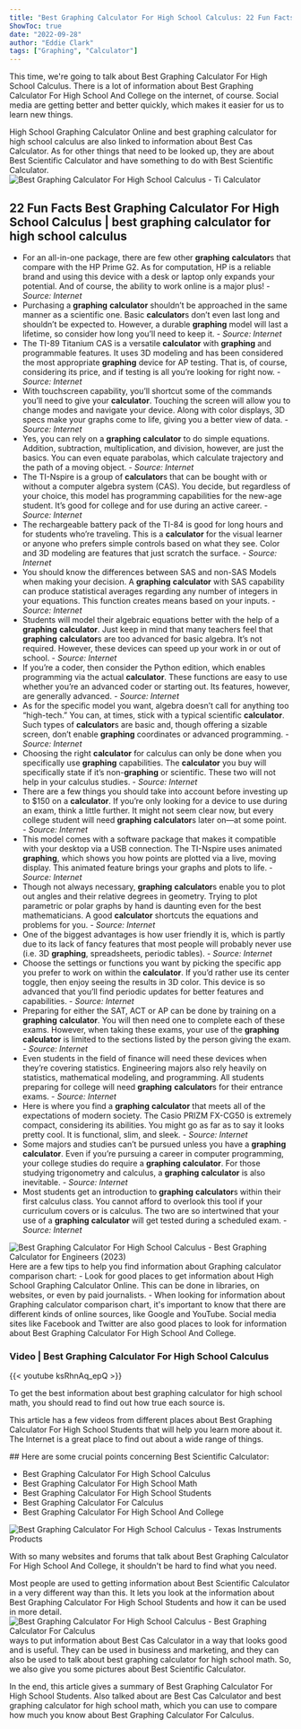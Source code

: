 ```yaml
---
title: "Best Graphing Calculator For High School Calculus: 22 Fun Facts"
ShowToc: true 
date: "2022-09-28"
author: "Eddie Clark" 
tags: ["Graphing", "Calculator"]
---
```


	
This time, we're going to talk about Best Graphing Calculator For High School Calculus. There is a lot of information about Best Graphing Calculator For High School And College on the internet, of course. Social media are getting better and better quickly, which makes it easier for us to learn new things.

High School Graphing Calculator Online and best graphing calculator for high school calculus are also linked to information about Best Cas Calculator. As for other things that need to be looked up, they are about Best Scientific Calculator and have something to do with Best Scientific Calculator.
<img loading="lazy" src="https://images.gawker.com/ultcvchet7ukhbfk7j8k/original.png" onerror="this.onerror=null;this.src='https://blogger.googleusercontent.com/img/a/AVvXsEhe7F7TRXHtjiKvHb5vS7DmnxvpHiDyoYyYvm1nHB3Qp2_w3BnM6A2eq4v7FYxCC9bfZt3a9vIMtAYEKUiaDQbHMg-ViyGmRIj39MLp0bGFfgfYw1Dc9q_H-T0wiTm3l0Uq42dETrN9eC8aGJ9_IORZsxST1AcLR7np1koOfcc7tnHa4S8Mwz_xD9d0=s16000';" alt="Best Graphing Calculator For High School Calculus - Ti Calculator" >

## 22 Fun Facts Best Graphing Calculator For High School Calculus | best graphing calculator for high school calculus
-   For an all-in-one package, there are few other **graphing** **calculator**s that compare with the HP Prime G2. As for computation, HP is a reliable brand and using this device with a desk or laptop only expands your potential. And of course, the ability to work online is a major plus! - <cite>Source: Internet</cite>
-   Purchasing a **graphing** **calculator** shouldn’t be approached in the same manner as a scientific one. Basic **calculator**s don’t even last long and shouldn’t be expected to. However, a durable **graphing** model will last a lifetime, so consider how long you’ll need to keep it. - <cite>Source: Internet</cite>
-   The TI-89 Titanium CAS is a versatile **calculator** with **graphing** and programmable features. It uses 3D modeling and has been considered the most appropriate **graphing** device for AP testing. That is, of course, considering its price, and if testing is all you’re looking for right now. - <cite>Source: Internet</cite>
-   With touchscreen capability, you’ll shortcut some of the commands you’ll need to give your **calculator**. Touching the screen will allow you to change modes and navigate your device. Along with color displays, 3D specs make your graphs come to life, giving you a better view of data. - <cite>Source: Internet</cite>
-   Yes, you can rely on a **graphing** **calculator** to do simple equations. Addition, subtraction, multiplication, and division, however, are just the basics. You can even equate parabolas, which calculate trajectory and the path of a moving object. - <cite>Source: Internet</cite>
-   The TI-Nspire is a group of **calculator**s that can be bought with or without a computer algebra system (CAS). You decide, but regardless of your choice, this model has programming capabilities for the new-age student. It’s good for college and for use during an active career. - <cite>Source: Internet</cite>
-   The rechargeable battery pack of the TI-84 is good for long hours and for students who’re traveling. This is a **calculator** for the visual learner or anyone who prefers simple controls based on what they see. Color and 3D modeling are features that just scratch the surface. - <cite>Source: Internet</cite>
-   You should know the differences between SAS and non-SAS Models when making your decision. A **graphing** **calculator** with SAS capability can produce statistical averages regarding any number of integers in your equations. This function creates means based on your inputs. - <cite>Source: Internet</cite>
-   Students will model their algebraic equations better with the help of a **graphing** **calculator**. Just keep in mind that many teachers feel that **graphing** **calculator**s are too advanced for basic algebra. It’s not required. However, these devices can speed up your work in or out of school. - <cite>Source: Internet</cite>
-   If you’re a coder, then consider the Python edition, which enables programming via the actual **calculator**. These functions are easy to use whether you’re an advanced coder or starting out. Its features, however, are generally advanced. - <cite>Source: Internet</cite>
-   As for the specific model you want, algebra doesn’t call for anything too “high-tech.” You can, at times, stick with a typical scientific **calculator**. Such types of **calculator**s are basic and, though offering a sizable screen, don’t enable **graphing** coordinates or advanced programming. - <cite>Source: Internet</cite>
-   Choosing the right **calculator** for calculus can only be done when you specifically use **graphing** capabilities. The **calculator** you buy will specifically state if it’s non-**graphing** or scientific. These two will not help in your calculus studies. - <cite>Source: Internet</cite>
-   There are a few things you should take into account before investing up to $150 on a **calculator**. If you’re only looking for a device to use during an exam, think a little further. It might not seem clear now, but every college student will need **graphing** **calculator**s later on—at some point. - <cite>Source: Internet</cite>
-   This model comes with a software package that makes it compatible with your desktop via a USB connection. The TI-Nspire uses animated **graphing**, which shows you how points are plotted via a live, moving display. This animated feature brings your graphs and plots to life. - <cite>Source: Internet</cite>
-   Though not always necessary, **graphing** **calculator**s enable you to plot out angles and their relative degrees in geometry. Trying to plot parametric or polar graphs by hand is daunting even for the best mathematicians. A good **calculator** shortcuts the equations and problems for you. - <cite>Source: Internet</cite>
-   One of the biggest advantages is how user friendly it is, which is partly due to its lack of fancy features that most people will probably never use (i.e. 3D **graphing**, spreadsheets, periodic tables). - <cite>Source: Internet</cite>
-   Choose the settings or functions you want by picking the specific app you prefer to work on within the **calculator**. If you’d rather use its center toggle, then enjoy seeing the results in 3D color. This device is so advanced that you’ll find periodic updates for better features and capabilities. - <cite>Source: Internet</cite>
-   Preparing for either the SAT, ACT or AP can be done by training on a **graphing** **calculator**. You will then need one to complete each of these exams. However, when taking these exams, your use of the **graphing** **calculator** is limited to the sections listed by the person giving the exam. - <cite>Source: Internet</cite>
-   Even students in the field of finance will need these devices when they’re covering statistics. Engineering majors also rely heavily on statistics, mathematical modeling, and programming. All students preparing for college will need **graphing** **calculator**s for their entrance exams. - <cite>Source: Internet</cite>
-   Here is where you find a **graphing** **calculator** that meets all of the expectations of modern society. The Casio PRIZM FX-CG50 is extremely compact, considering its abilities. You might go as far as to say it looks pretty cool. It is functional, slim, and sleek. - <cite>Source: Internet</cite>
-   Some majors and studies can’t be pursued unless you have a **graphing** **calculator**. Even if you’re pursuing a career in computer programming, your college studies do require a **graphing** **calculator**. For those studying trigonometry and calculus, a **graphing** **calculator** is also inevitable. - <cite>Source: Internet</cite>
-   Most students get an introduction to **graphing** **calculator**s within their first calculus class. You cannot afford to overlook this tool if your curriculum covers or is calculus. The two are so intertwined that your use of a **graphing** **calculator** will get tested during a scheduled exam. - <cite>Source: Internet</cite>


<img loading="lazy" src="https://www.calculatorti.com/files/ti-84-plus-school-set-10-pack.jpg" onerror="this.onerror=null;this.src='https://blogger.googleusercontent.com/img/a/AVvXsEhe7F7TRXHtjiKvHb5vS7DmnxvpHiDyoYyYvm1nHB3Qp2_w3BnM6A2eq4v7FYxCC9bfZt3a9vIMtAYEKUiaDQbHMg-ViyGmRIj39MLp0bGFfgfYw1Dc9q_H-T0wiTm3l0Uq42dETrN9eC8aGJ9_IORZsxST1AcLR7np1koOfcc7tnHa4S8Mwz_xD9d0=s16000';" alt="Best Graphing Calculator For High School Calculus - Best Graphing Calculator for Engineers (2023)" >
Here are a few tips to help you find information about Graphing calculator comparison chart:
- Look for good places to get information about High School Graphing Calculator Online. This can be done in libraries, on websites, or even by paid journalists.
- When looking for information about Graphing calculator comparison chart, it's important to know that there are different kinds of online sources, like Google and YouTube. Social media sites like Facebook and Twitter are also good places to look for information about Best Graphing Calculator For High School And College.

### Video | Best Graphing Calculator For High School Calculus
{{< youtube ksRhnAq_epQ >}} 

To get the best information about best graphing calculator for high school math, you should read to find out how true each source is.

This article has a few videos from different places about Best Graphing Calculator For High School Students that will help you learn more about it. The Internet is a great place to find out about a wide range of things.
<script async="async" data-cfasync="false" src="//normallydemandedalter.com/fe63df3c5408708b15d8dc3d9b206b31/invoke.js"></script>
<div id="container-fe63df3c5408708b15d8dc3d9b206b31"></div>
## Here are some crucial points concerning Best Scientific Calculator:

- Best Graphing Calculator For High School Calculus
- Best Graphing Calculator For High School Math
- Best Graphing Calculator For High School Students
- Best Graphing Calculator For Calculus
- Best Graphing Calculator For High School And College

 <img loading="lazy" src="https://s.aolcdn.com/hss/storage/midas/5c468daa9eb71ccb3275151ff03011e1/205607691/numworks-graphing-calculator-2018-08-28-01.jpg" onerror="this.onerror=null;this.src='https://blogger.googleusercontent.com/img/a/AVvXsEhe7F7TRXHtjiKvHb5vS7DmnxvpHiDyoYyYvm1nHB3Qp2_w3BnM6A2eq4v7FYxCC9bfZt3a9vIMtAYEKUiaDQbHMg-ViyGmRIj39MLp0bGFfgfYw1Dc9q_H-T0wiTm3l0Uq42dETrN9eC8aGJ9_IORZsxST1AcLR7np1koOfcc7tnHa4S8Mwz_xD9d0=s16000';" alt="Best Graphing Calculator For High School Calculus - Texas Instruments Products" >

With so many websites and forums that talk about Best Graphing Calculator For High School And College, it shouldn't be hard to find what you need.

Most people are used to getting information about Best Scientific Calculator in a very different way than this. It lets you look at the information about Best Graphing Calculator For High School Students and how it can be used in more detail.
<img loading="lazy" src="http://www.scienceonline09.com/wp-content/uploads/2017/03/ti-36x-non-graphing-scientific-calculator.jpg" onerror="this.onerror=null;this.src='https://blogger.googleusercontent.com/img/a/AVvXsEhe7F7TRXHtjiKvHb5vS7DmnxvpHiDyoYyYvm1nHB3Qp2_w3BnM6A2eq4v7FYxCC9bfZt3a9vIMtAYEKUiaDQbHMg-ViyGmRIj39MLp0bGFfgfYw1Dc9q_H-T0wiTm3l0Uq42dETrN9eC8aGJ9_IORZsxST1AcLR7np1koOfcc7tnHa4S8Mwz_xD9d0=s16000';" alt="Best Graphing Calculator For High School Calculus - Best Graphing Calculator For Calculus" >
ways to put information about Best Cas Calculator in a way that looks good and is useful. They can be used in business and marketing, and they can also be used to talk about best graphing calculator for high school math. So, we also give you some pictures about Best Scientific Calculator.

In the end, this article gives a summary of Best Graphing Calculator For High School Students. Also talked about are Best Cas Calculator and best graphing calculator for high school math, which you can use to compare how much you know about Best Graphing Calculator For Calculus.
	
	

